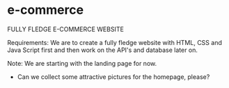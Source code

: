 # e-commerce
FULLY FLEDGE E-COMMERCE WEBSITE

Requirements: We are to create a fully fledge website with HTML, CSS and Java Script first
and then work on the API's and database later on.

Note: We are starting with the landing page for now.

* Can we collect some attractive pictures for the homepage, please?
